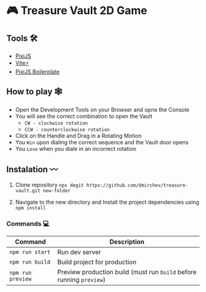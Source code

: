 # 🎮 Treasure Vault 2D Game

## Tools 🛠️
- [PixiJS](https://pixijs.com)
- [Vite⚡](https://vitejs.dev/)
- [PixiJS Boilerplate](https://github.com/Hafaux/pixi-framework)

## How to play 🕸

- Open the Development Tools on your Browser and opne the Console
- You will see the correct combination to open the Vault
  - `CW - clockwise rotation`
  - `CCW - counterclockwise rotation`
- Click on the Handle and Drag in a Rotating Motion
- You `Win` upon dialing the correct sequence and the Vault door opens
- You `Lose` when you diale in an incorrect rotation

## Instalation 〰

1. Clone repository `npx degit https://github.com/dmirchev/treasure-vault.git new-folder`

2. Navigate to the new directory and Install the project dependencies using `npm install`

### Commands 💻

| Command           | Description                                                          |
| ----------------- | -------------------------------------------------------------------- |
| `npm run start`   | Run dev server                                                       |
| `npm run build`   | Build project for production                                         |
| `npm run preview` | Preview production build (must run `build` before running `preview`) |
